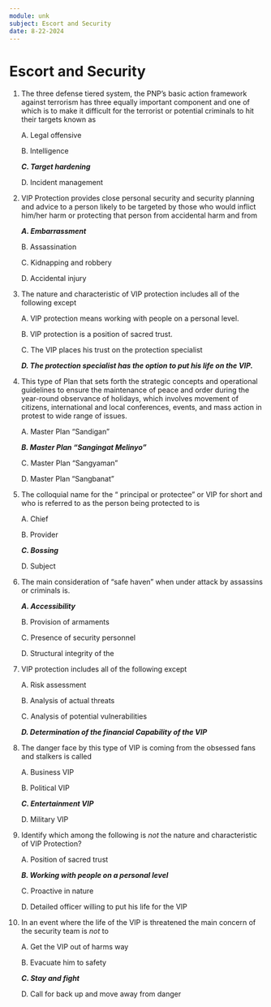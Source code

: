 ```yaml
---
module: unk
subject: Escort and Security
date: 8-22-2024
---
```


# Escort and Security

1. The three defense tiered system, the PNP’s basic action framework against terrorism has three equally important component and one of which is to make it difficult for the terrorist or potential criminals to hit their targets known as

   A. Legal offensive

   B. Intelligence

   **_C. Target hardening_**

   D. Incident management

2. VIP Protection provides close personal security and security planning and advice to a person likely to be targeted by those who would inflict him/her harm or protecting that person from accidental harm and from

   **_A. Embarrassment_**

   B. Assassination

   C. Kidnapping and robbery

   D. Accidental injury

3. The nature and characteristic of VIP protection includes all of the following except

   A. VIP protection means working with people on a personal level.

   B. VIP protection is a position of sacred trust.

   C. The VIP places his trust on the protection specialist

   **_D. The protection specialist has the option to put his life on the VIP._**

4. This type of Plan that sets forth the strategic concepts and operational guidelines to ensure the maintenance of peace and order during the year-round observance of holidays, which involves movement of citizens, international and local conferences, events, and mass action in protest to wide range of issues.

   A. Master Plan “Sandigan”

   **_B. Master Plan “Sangingat Melinyo”_**

   C. Master Plan “Sangyaman”

   D. Master Plan “Sangbanat”

5. The colloquial name for the “ principal or protectee” or VIP for short and who is referred to as the person being protected to is

   A. Chief

   B. Provider

   **_C. Bossing_**

   D. Subject

6. The main consideration of “safe haven” when under attack by assassins or criminals is.

   **_A. Accessibility_**

   B. Provision of armaments

   C. Presence of security personnel

   D. Structural integrity of the

7. VIP protection includes all of the following except

   A. Risk assessment

   B. Analysis of actual threats

   C. Analysis of potential vulnerabilities

   **_D. Determination of the financial Capability of the VIP_**

8. The danger face by this type of VIP is coming from the obsessed fans and stalkers is called

   A. Business VIP

   B. Political VIP

   **_C. Entertainment VIP_**

   D. Military VIP

9. Identify which among the following is _not_ the nature and characteristic of VIP Protection?

   A. Position of sacred trust

   **_B. Working with people on a personal level_**

   C. Proactive in nature

   D. Detailed officer willing to put his life for the VIP

10. In an event where the life of the VIP is threatened the main concern of the security team is _not_ to

    A. Get the VIP out of harms way

    B. Evacuate him to safety

    **_C. Stay and fight_**

    D. Call for back up and move away from danger
